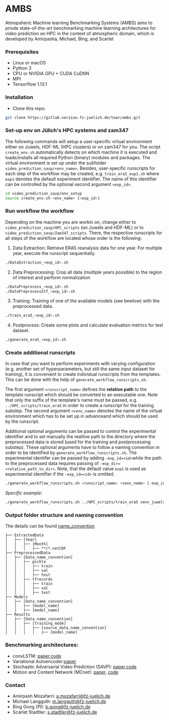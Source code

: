 # AMBS

Atmopsheric Machine learning Benchmarking Systems (AMBS) aims to privde state-of-the-art benchmarking machine learning architectures for video prediction on HPC in the context of atmospheric domain, which is developed by Amirpasha, Michael, Bing, and Scarlet


### Prerequisites
- Linux or macOS
- Python 3
- CPU or NVIDIA GPU + CUDA CuDNN
- MPI
- Tensorflow 1.13.1

### Installation 

- Clone this repo:
```bash 
git clone https://gitlab.version.fz-juelich.de/toar/ambs.git
```

### Set-up env on Jülich's HPC systems and zam347

The following commands will setup a user-specific virtual environment
either on Juwels, HDF-ML (HPC clusters) or on zam347 for you.
The script `create_env.sh` automatically detects on which machine it is executed and loads/installs
all required Python (binary) modules and packages.
The virtual environment is set up under the subfolder `video_prediction_savp/<env_name>`.
Besides, user-specific runscripts for each step of the workflow may be created,
e.g. `train_era5_exp1.sh` where `exp1` denotes the default experiment identifier.
The name of this identifier can be controlled by the optional second argument `<exp_id>`.

```bash
cd video_prediction_savp/env_setup
source create_env.sh <env_name> [<exp_id>]
```

### Run workflow the workflow

Depending on the machine you are workin on, change either to 
`video_prediction_savp/HPC_scripts` (on Juwels and HDF-ML) or to 
`video_prediction_savp/Zam347_scripts`.
There, the respective runscripts for all steps of the workflow are located
whose order is the following:


1. Data Extraction: Retrieve ERA5 reanalysis data for one year. For multiple year, execute the runscript sequentially.  
```bash
./DataExtraction_<exp_id>.sh
```

2. Data Preprocessing: Crop all data (multiple years possible) to the region of interest and perform normalization
```bash
./DataPreprocess_<exp_id>.sh
./DataPreprocess2tf_<exp_id>.sh
```

3. Training: Training of one of the available models (see bewlow) with the preprocessed data. 
```bash
./train_era5_<exp_id>.sh
```

4. Postprocess: Create some plots and calculate evaluation metrics for test dataset.
```bash
./generate_era5_<exp_id>.sh
```

### Create additional runscripts ###
In case that you want to perform experiments with varying configuration (e.g. another set of hyperparameters, but still the same input dataset for training), it is convenient to create individual runscripts from the templates. 
This can be done with the help of `generate_workflow_runscripts.sh`. 

The first argument `<runscript_name>` defines the **relative path** to the template runscript
which should be converted to an executable one. Note that only the suffix of the 
template's name must be passed, e.g. `../HPC_scripts/train_era5` in order to create 
a runscript for the training substep.
The second argument `<venv_name>` denotes the name of the virtual environment which has to be set up in advanceand which should be used by the runscript.

Additional optional arguments can be passed to control the experimental identifier and to set manually the realtive path to the 
directory where the preprocessed data is stored (used for the training and postprocessing substep). These optional arguments have to follow a naming convention in order to be identified by `generate_workflow_runscripts.sh`.
The experimental identifer can be passed by adding `-exp_id=<id>`while the path to the preprocessed data requires passing of `-exp_dir=<relative_path_to_dir>`. Note, that the default value `exp1` is used as experimental identifier if the `-exp_id=<id>` is omitted.

``` bash
./generate_workflow_runscripts.sh <runscript_name> <venv_name> [-exp_id=<id>] [-exp_dir=<relative_dir_to_path>]
```

*Specific example:*
``` bash
./generate_workflow_runscripts.sh ../HPC_scripts/train_era5 venv_juwels -exp_id=exp_test -exp_dir=era5-Y2010toY2222M01to12-160x128-2970N1500W-T2_MSL_gph500
```

### Output folder structure and naming convention
The details can be found [name_convention](docs/structure_name_convention.md)

```
├── ExtractedData
│   ├── [Year]
│   │   ├── [Month]
│   │   │   ├── **/*.netCDF
├── PreprocessedData
│   ├── [Data_name_convention]
│   │   ├── pickle
│   │   │   ├── train
│   │   │   ├── val
│   │   │   ├── test
│   │   ├── tfrecords
│   │   │   ├── train
│   │   │   ├── val
│   │   │   ├── test
├── Models
│   ├── [Data_name_convention]
│   │   ├── [model_name]
│   │   ├── [model_name]
├── Results
│   ├── [Data_name_convention]
│   │   ├── [training_mode]
│   │   │   ├── [source_data_name_convention]
│   │   │   │   ├── [model_name]

```

### Benchmarking architectures:

- convLSTM: [paper](https://papers.nips.cc/paper/5955-convolutional-lstm-network-a-machine-learning-approach-for-precipitation-nowcasting.pdf),[code](https://github.com/loliverhennigh/Convolutional-LSTM-in-Tensorflow)
- Variational Autoencoder:[paper](https://arxiv.org/pdf/1312.6114.pdf)
- Stochastic Adversarial Video Prediction (SAVP): [paper](https://arxiv.org/pdf/1804.01523.pdf),[code](https://github.com/alexlee-gk/video_prediction) 
- Motion and Content Network (MCnet): [paper](https://arxiv.org/pdf/1706.08033.pdf), [code](https://github.com/rubenvillegas/iclr2017mcnet)



### Contact

- Amirpash Mozafarri: a.mozafarri@fz-juelich.de
- Michael Langguth: m.langguth@fz-juelich.de
- Bing Gong (PI): b.gong@fz-juelich.de
- Scarlet Stadtler: s.stadtler@fz-juelich.de 
